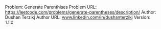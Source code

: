 Problem: Generate Parenthises
Problem URL: https://leetcode.com/problems/generate-parentheses/description/
Author: Dushan Terzikj
Author URL: www.linkedin.com/in/dushanterzikj
Version: 1.1.0